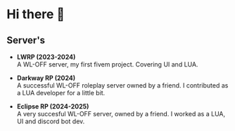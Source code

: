 # Hi there 👋

## Server's
- **LWRP (2023-2024)**  
  A WL-OFF server, my first fivem project. Covering UI and LUA.

- **Darkway RP (2024)**  
  A successful WL-OFF roleplay server owned by a friend. I contributed as a LUA developer for a little bit.

- **Eclipse RP (2024-2025)**  
  A very succesful WL-OFF server, owned by a friend. I worked as a LUA, UI and discord bot dev. 
